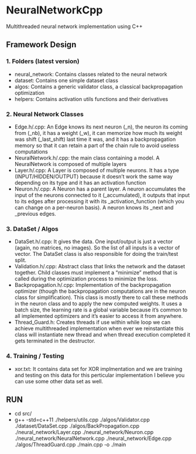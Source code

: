 # NeuralNetworkCpp
Multithreaded neural network implementation using C++

## Framework Design
### 1. Folders (latest version)
- neural_network: Contains classes related to the neural network
- dataset: Contains one simple dataset class
- algos: Contains a generic validator class, a classical backpropagation optimization
- helpers: Contains activation utils functions and their derivatives

### 2. Neural Network Classes
- Edge.h/.cpp: An Edge knows its next neuron (_n), the neuron its coming from (_nb), it has a weight (_w), it can memorize how much its weight was shift (_last_shift) last time it was, and it has a backpropagation memory so that it can retain a part of the chain rule to avoid useless computations
- NeuralNetwork.h/.cpp: the main class containing a model. A NeuralNetwork is composed of multiple layers
- Layer.h/.cpp: A Layer is composed of multiple neurons. It has a type (INPUT/HIDDEN/OUTPUT) because it doesn’t work the same way depending on its type and it has an activation function
- Neuron.h/.cpp: A Neuron has a parent layer. A neuron accumulates the input of the neurons connected to it (_accumulated), it outputs that input to its edges after processing it with its _activation_function (which you can change on a per-neuron basis). A neuron knows its _next and _previous edges.

### 3. DataSet / Algos
- DataSet.h/.cpp: It gives the data. One input/output is just a vector (again, no matrices, no images). So the list of all inputs is a vector of vector. The DataSet class is also responsible for doing the train/test split.
- Validation.h/.cpp: Abstract class that links the network and the dataset together. Child classes must implement a “minimize” method that is called during the optimization process to minimize the loss.
- Backpropagation.h/.cpp: Implementation of the backpropagation optimizer (though the backpropagation computations are in the neuron class for simplification). This class is mostly there to call these methods in the neuron class and to apply the new computed weights. It uses a batch size, the learning rate is a global variable because it’s common to all implemented optimizers and it’s easier to access it from anywhere.
- Thread_Guard.h: Creates threads if use within while loop we can achieve multithreaded implementation when ever we reinstantiate this class will instantiate new thread and when thread execution completed it gets terminated in the destructor.

### 4. Training / Testing
- xor.txt: It contains data set for XOR implmentation and we are training and testing on this data for this perticular implementation I believe you can use some other data set as well. 

## RUN
- cd src/
- g++ -std=c++11 ./helpers/utils.cpp ./algos/Validator.cpp ./dataset/DataSet.cpp ./algos/BackPropagation.cpp ./neural_network/Layer.cpp ./neural_network/Neuron.cpp ./neural_network/NeuralNetwork.cpp ./neural_network/Edge.cpp ./algos/ThreadGuard.cpp ./main.cpp  -o ./main